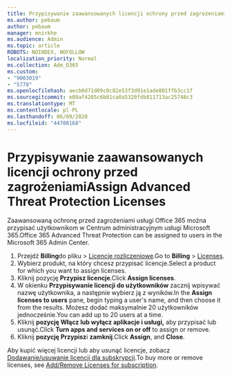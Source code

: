 ```yaml
---
title: Przypisywanie zaawansowanych licencji ochrony przed zagrożeniami
ms.author: pebaum
author: pebaum
manager: mnirkhe
ms.audience: Admin
ms.topic: article
ROBOTS: NOINDEX, NOFOLLOW
localization_priority: Normal
ms.collection: Adm_O365
ms.custom:
- "9003019"
- "5778"
ms.openlocfilehash: aecb0d71d09c0c82e53f3d91e1ade801ffb3cc1f
ms.sourcegitcommit: e09af4285c6b81ca0a5320fdb811713ac25748c3
ms.translationtype: MT
ms.contentlocale: pl-PL
ms.lasthandoff: 06/09/2020
ms.locfileid: "44708168"
---
```

# <a name="assign-advanced-threat-protection-licenses"></a><span data-ttu-id="a31fc-102">Przypisywanie zaawansowanych licencji ochrony przed zagrożeniami</span><span class="sxs-lookup"><span data-stu-id="a31fc-102">Assign Advanced Threat Protection Licenses</span></span>

<span data-ttu-id="a31fc-103">Zaawansowaną ochronę przed zagrożeniami usługi Office 365 można przypisać użytkownikom w Centrum administracyjnym usługi Microsoft 365.</span><span class="sxs-lookup"><span data-stu-id="a31fc-103">Office 365 Advanced Threat Protection can be assigned to users in the Microsoft 365 Admin Center.</span></span>

1. <span data-ttu-id="a31fc-104">Przejdź **Billing**do pliku  >  [Licencje rozliczeniowe](https://go.microsoft.com/fwlink/p/?linkid=842264).</span><span class="sxs-lookup"><span data-stu-id="a31fc-104">Go to **Billing** > [Licenses](https://go.microsoft.com/fwlink/p/?linkid=842264).</span></span>
2. <span data-ttu-id="a31fc-105">Wybierz produkt, na który chcesz przypisać licencje.</span><span class="sxs-lookup"><span data-stu-id="a31fc-105">Select a product for which you want to assign licenses.</span></span>
3. <span data-ttu-id="a31fc-106">Kliknij pozycję **Przypisz licencje**.</span><span class="sxs-lookup"><span data-stu-id="a31fc-106">Click **Assign licenses**.</span></span>
4. <span data-ttu-id="a31fc-107">W okienku **Przypisywanie licencji do użytkowników** zacznij wpisywać nazwę użytkownika, a następnie wybierz ją z wyników.</span><span class="sxs-lookup"><span data-stu-id="a31fc-107">In the **Assign licenses to users**  pane, begin typing a user's name, and then choose it from the results.</span></span> <span data-ttu-id="a31fc-108">Możesz dodać maksymalnie 20 użytkowników jednocześnie.</span><span class="sxs-lookup"><span data-stu-id="a31fc-108">You can add up to 20 users at a time.</span></span>
5. <span data-ttu-id="a31fc-109">Kliknij **pozycję Włącz lub wyłącz aplikacje i usługi,** aby przypisać lub usunąć.</span><span class="sxs-lookup"><span data-stu-id="a31fc-109">Click **Turn apps and services on or off**  to assign or remove.</span></span>
6. <span data-ttu-id="a31fc-110">Kliknij **pozycję Przypisz**i **zamknij**.</span><span class="sxs-lookup"><span data-stu-id="a31fc-110">Click **Assign**, and  **Close**.</span></span>

<span data-ttu-id="a31fc-111">Aby kupić więcej licencji lub aby usunąć licencje, zobacz [Dodawanie/usuwanie licencji dla subskrypcji](https://docs.microsoft.com/microsoft-365/commerce/licenses/buy-licenses?view=o365-worldwide#add-or-remove-licenses-for-your-business-subscription).</span><span class="sxs-lookup"><span data-stu-id="a31fc-111">To buy more or remove licenses, see [Add/Remove Licenses for subscription](https://docs.microsoft.com/microsoft-365/commerce/licenses/buy-licenses?view=o365-worldwide#add-or-remove-licenses-for-your-business-subscription).</span></span>